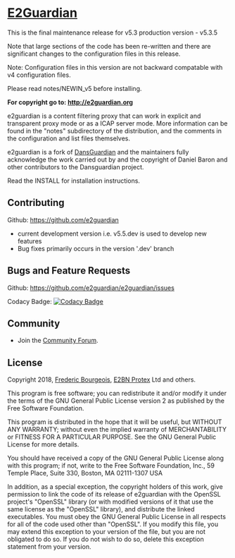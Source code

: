 # [E2Guardian](http://e2guardian.org) 

This is the final maintenance release for v5.3 production version - v5.3.5

Note that large sections of the code has been re-written and there are
significant changes to the configuration files in this release.

Note: Configuration files in this version are not backward compatable
with v4 configuration files.

Please read notes/NEWIN_v5 before installing.

**For copyright go to: http://e2guardian.org**

e2guardian is a content filtering proxy that can work in 
explicit and transparent proxy mode or as a ICAP server mode.
More information can be found in the "notes" subdirectory of the distribution, 
and the comments in the configuration and list files themselves.

e2guardian is a fork of [DansGuardian](https://en.wikipedia.org/wiki/DansGuardian) and the 
maintainers fully acknowledge the work carried out by and the copyright 
of Daniel Baron and other contributors to the Dansguardian project.

Read the INSTALL for installation instructions.

## Contributing

Github: https://github.com/e2guardian

*	current development version i.e. v5.5.dev is used to develop new features
*	Bug fixes primarily occurs in the version '.dev' branch

## Bugs and Feature Requests

Github: https://github.com/e2guardian/e2guardian/issues

Codacy Badge:
[![Codacy Badge](https://api.codacy.com/project/badge/Grade/92742338bce249c6a52739d0343dabfa)](https://www.codacy.com/app/numsys/e2guardian?utm_source=github.com&amp;utm_medium=referral&amp;utm_content=e2guardian/e2guardian&amp;utm_campaign=Badge_Grade)

## Community

*	 Join the [Community
    Forum](https://groups.google.com/forum/#!forum/e2guardian).

## License

Copyright 2018, [Frederic Bourgeois](http://numsys.eu), [E2BN Protex](http://protex.e2bn.org) Ltd and others.

This program is free software; you can redistribute it and/or modify
it under the terms of the GNU General Public License version 2 as
published by the Free Software Foundation.

This program is distributed in the hope that it will be useful,
but WITHOUT ANY WARRANTY; without even the implied warranty of
MERCHANTABILITY or FITNESS FOR A PARTICULAR PURPOSE.  See the
GNU General Public License for more details.

You should have received a copy of the GNU General Public License
along with this program; if not, write to the Free Software
Foundation, Inc., 59 Temple Place, Suite 330, Boston, MA  02111-1307  USA

In addition, as a special exception, the copyright holders
of this work, give permission to link the code of its release of e2guardian
with the OpenSSL project's "OpenSSL" library (or with modified versions of
it that use the same license as the "OpenSSL" library), and distribute the
linked executables.  You must obey the GNU General Public License in all
respects for all of the code used other than "OpenSSL".  If you modify this
file, you may extend this exception to your version of the file, but you are
not obligated to do so.  If you do not wish to do so, delete this exception
statement from your version.
